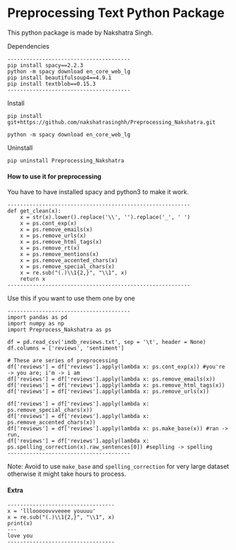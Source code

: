 # Preprocessing Text Python Package

This python package is made by Nakshatra Singh.

Dependencies
```
---------------------------------------
pip install spacy==2.2.3
python -m spacy download en_core_web_lg
pip install beautifulsoup4==4.9.1
pip install textblob==0.15.3
---------------------------------------

```

Install 

`pip install git+https://github.com/nakshatrasinghh/Preprocessing_Nakshatra.git`

`python -m spacy download en_core_web_lg`

Uninstall

`pip uninstall Preprocessing_Nakshatra`

#### How to use it for preprocessing
You have to have installed spacy and python3 to make it work.

```
----------------------------------------------------------
def get_clean(x):
    x = str(x).lower().replace('\\', '').replace('_', ' ')
    x = ps.cont_exp(x)
    x = ps.remove_emails(x)
    x = ps.remove_urls(x)
    x = ps.remove_html_tags(x)
    x = ps.remove_rt(x)
    x = ps.remove_mentions(x)
    x = ps.remove_accented_chars(x)
    x = ps.remove_special_chars(x)
    x = re.sub("(.)\\1{2,}", "\\1", x)
    return x
----------------------------------------------------------
```

Use this if you want to use them one by one
```
---------------------------------------
import pandas as pd
import numpy as np
import Preprocess_Nakshatra as ps

df = pd.read_csv('imdb_reviews.txt', sep = '\t', header = None)
df.columns = ['reviews', 'sentiment']

# These are series of preprocessing
df['reviews'] = df['reviews'].apply(lambda x: ps.cont_exp(x)) #you're -> you are; i'm -> i am
df['reviews'] = df['reviews'].apply(lambda x: ps.remove_emails(x))
df['reviews'] = df['reviews'].apply(lambda x: ps.remove_html_tags(x))
df['reviews'] = df['reviews'].apply(lambda x: ps.remove_urls(x))

df['reviews'] = df['reviews'].apply(lambda x: ps.remove_special_chars(x))
df['reviews'] = df['reviews'].apply(lambda x: ps.remove_accented_chars(x))
df['reviews'] = df['reviews'].apply(lambda x: ps.make_base(x)) #ran -> run,
df['reviews'] = df['reviews'].apply(lambda x: ps.spelling_correction(x).raw_sentences[0]) #seplling -> spelling
---------------------------------------
```

Note: Avoid to use `make_base` and `spelling_correction` for very large dataset otherwise it might take hours to process.


#### Extra

```
----------------------------------
x = 'lllooooovvveeee youuuu'
x = re.sub("(.)\\1{2,}", "\\1", x)
print(x)
---
love you
----------------------------------
```
